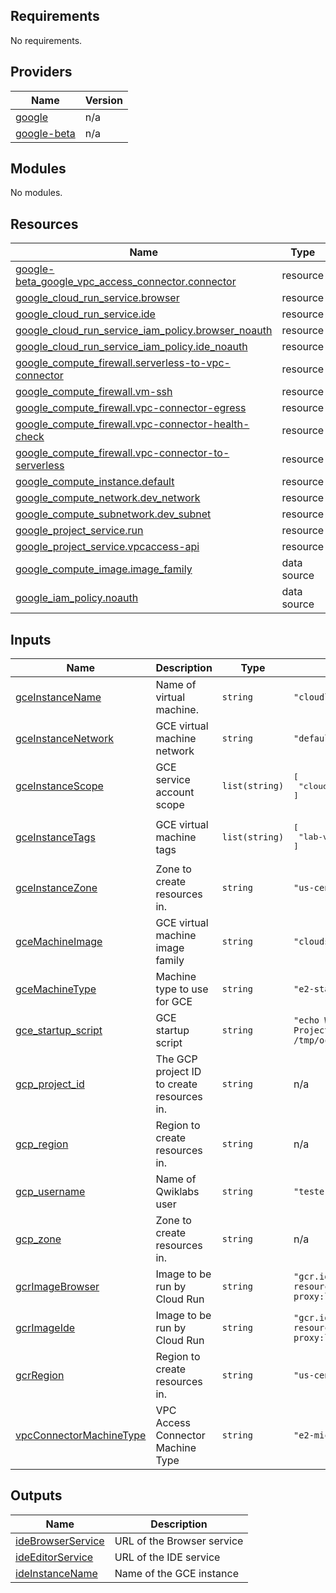 ## Requirements

No requirements.

## Providers

| Name | Version |
|------|---------|
| <a name="provider_google"></a> [google](#provider\_google) | n/a |
| <a name="provider_google-beta"></a> [google-beta](#provider\_google-beta) | n/a |

## Modules

No modules.

## Resources

| Name | Type |
|------|------|
| [google-beta_google_vpc_access_connector.connector](https://registry.terraform.io/providers/hashicorp/google-beta/latest/docs/resources/google_vpc_access_connector) | resource |
| [google_cloud_run_service.browser](https://registry.terraform.io/providers/hashicorp/google/latest/docs/resources/cloud_run_service) | resource |
| [google_cloud_run_service.ide](https://registry.terraform.io/providers/hashicorp/google/latest/docs/resources/cloud_run_service) | resource |
| [google_cloud_run_service_iam_policy.browser_noauth](https://registry.terraform.io/providers/hashicorp/google/latest/docs/resources/cloud_run_service_iam_policy) | resource |
| [google_cloud_run_service_iam_policy.ide_noauth](https://registry.terraform.io/providers/hashicorp/google/latest/docs/resources/cloud_run_service_iam_policy) | resource |
| [google_compute_firewall.serverless-to-vpc-connector](https://registry.terraform.io/providers/hashicorp/google/latest/docs/resources/compute_firewall) | resource |
| [google_compute_firewall.vm-ssh](https://registry.terraform.io/providers/hashicorp/google/latest/docs/resources/compute_firewall) | resource |
| [google_compute_firewall.vpc-connector-egress](https://registry.terraform.io/providers/hashicorp/google/latest/docs/resources/compute_firewall) | resource |
| [google_compute_firewall.vpc-connector-health-check](https://registry.terraform.io/providers/hashicorp/google/latest/docs/resources/compute_firewall) | resource |
| [google_compute_firewall.vpc-connector-to-serverless](https://registry.terraform.io/providers/hashicorp/google/latest/docs/resources/compute_firewall) | resource |
| [google_compute_instance.default](https://registry.terraform.io/providers/hashicorp/google/latest/docs/resources/compute_instance) | resource |
| [google_compute_network.dev_network](https://registry.terraform.io/providers/hashicorp/google/latest/docs/resources/compute_network) | resource |
| [google_compute_subnetwork.dev_subnet](https://registry.terraform.io/providers/hashicorp/google/latest/docs/resources/compute_subnetwork) | resource |
| [google_project_service.run](https://registry.terraform.io/providers/hashicorp/google/latest/docs/resources/project_service) | resource |
| [google_project_service.vpcaccess-api](https://registry.terraform.io/providers/hashicorp/google/latest/docs/resources/project_service) | resource |
| [google_compute_image.image_family](https://registry.terraform.io/providers/hashicorp/google/latest/docs/data-sources/compute_image) | data source |
| [google_iam_policy.noauth](https://registry.terraform.io/providers/hashicorp/google/latest/docs/data-sources/iam_policy) | data source |

## Inputs

| Name | Description | Type | Default | Required |
|------|-------------|------|---------|:--------:|
| <a name="input_gceInstanceName"></a> [gceInstanceName](#input\_gceInstanceName) | Name of virtual machine. | `string` | `"cloudlearningservices"` | no |
| <a name="input_gceInstanceNetwork"></a> [gceInstanceNetwork](#input\_gceInstanceNetwork) | GCE virtual machine network | `string` | `"default"` | no |
| <a name="input_gceInstanceScope"></a> [gceInstanceScope](#input\_gceInstanceScope) | GCE service account scope | `list(string)` | <pre>[<br>  "cloud-platform"<br>]</pre> | no |
| <a name="input_gceInstanceTags"></a> [gceInstanceTags](#input\_gceInstanceTags) | GCE virtual machine tags | `list(string)` | <pre>[<br>  "lab-vm"<br>]</pre> | no |
| <a name="input_gceInstanceZone"></a> [gceInstanceZone](#input\_gceInstanceZone) | Zone to create resources in. | `string` | `"us-central1-f"` | no |
| <a name="input_gceMachineImage"></a> [gceMachineImage](#input\_gceMachineImage) | GCE virtual machine image family | `string` | `"cloudshell-codeserver"` | no |
| <a name="input_gceMachineType"></a> [gceMachineType](#input\_gceMachineType) | Machine type to use for GCE | `string` | `"e2-standard-2"` | no |
| <a name="input_gce_startup_script"></a> [gce\_startup\_script](#input\_gce\_startup\_script) | GCE startup script | `string` | `"echo Welcome to Project Octopus > /tmp/octopus.txt"` | no |
| <a name="input_gcp_project_id"></a> [gcp\_project\_id](#input\_gcp\_project\_id) | The GCP project ID to create resources in. | `string` | n/a | yes |
| <a name="input_gcp_region"></a> [gcp\_region](#input\_gcp\_region) | Region to create resources in. | `string` | n/a | yes |
| <a name="input_gcp_username"></a> [gcp\_username](#input\_gcp\_username) | Name of Qwiklabs user | `string` | `"tester"` | no |
| <a name="input_gcp_zone"></a> [gcp\_zone](#input\_gcp\_zone) | Zone to create resources in. | `string` | n/a | yes |
| <a name="input_gcrImageBrowser"></a> [gcrImageBrowser](#input\_gcrImageBrowser) | Image to be run by Cloud Run | `string` | `"gcr.io/qwiklabs-resources/certdoc-proxy:latest"` | no |
| <a name="input_gcrImageIde"></a> [gcrImageIde](#input\_gcrImageIde) | Image to be run by Cloud Run | `string` | `"gcr.io/qwiklabs-resources/ide-proxy:latest"` | no |
| <a name="input_gcrRegion"></a> [gcrRegion](#input\_gcrRegion) | Region to create resources in. | `string` | `"us-central1"` | no |
| <a name="input_vpcConnectorMachineType"></a> [vpcConnectorMachineType](#input\_vpcConnectorMachineType) | VPC Access Connector Machine Type | `string` | `"e2-micro"` | no |

## Outputs

| Name | Description |
|------|-------------|
| <a name="output_ideBrowserService"></a> [ideBrowserService](#output\_ideBrowserService) | URL of the Browser service |
| <a name="output_ideEditorService"></a> [ideEditorService](#output\_ideEditorService) | URL of the IDE service |
| <a name="output_ideInstanceName"></a> [ideInstanceName](#output\_ideInstanceName) | Name of the GCE instance |
